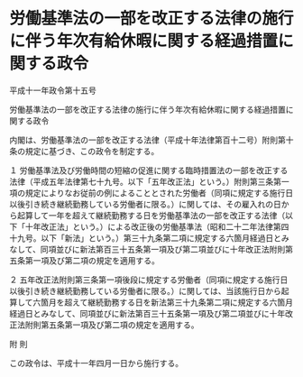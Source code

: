# 労働基準法の一部を改正する法律の施行に伴う年次有給休暇に関する経過措置に関する政令

平成十一年政令第十五号

労働基準法の一部を改正する法律の施行に伴う年次有給休暇に関する経過措置に関する政令

内閣は、労働基準法の一部を改正する法律（平成十年法律第百十二号）附則第十条の規定に基づき、この政令を制定する。

１ 労働基準法及び労働時間の短縮の促進に関する臨時措置法の一部を改正する法律（平成五年法律第七十九号。以下「五年改正法」という。）附則第三条第一項の規定によりなお従前の例によることとされた労働者（同項に規定する施行日以後引き続き継続勤務している労働者に限る。）に関しては、その雇入れの日から起算して一年を超えて継続勤務する日を労働基準法の一部を改正する法律（以下「十年改正法」という。）による改正後の労働基準法（昭和二十二年法律第四十九号。以下「新法」という。）第三十九条第二項に規定する六箇月経過日とみなして、同項並びに新法第百三十五条第一項及び第二項並びに十年改正法附則第五条第一項及び第二項の規定を適用する。

２ 五年改正法附則第三条第一項後段に規定する労働者（同項に規定する施行日以後引き続き継続勤務している労働者に限る。）に関しては、当該施行日から起算して六箇月を超えて継続勤務する日を新法第三十九条第二項に規定する六箇月経過日とみなして、同項並びに新法第百三十五条第一項及び第二項並びに十年改正法附則第五条第一項及び第二項の規定を適用する。

附 則

この政令は、平成十一年四月一日から施行する。
